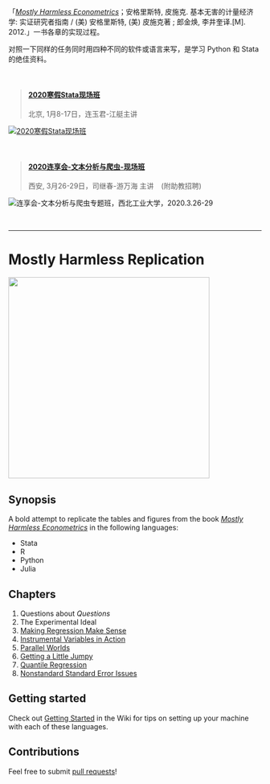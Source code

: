 「[_Mostly Harmless Econometrics_](http://www.mostlyharmlesseconometrics.com/)；安格里斯特, 皮施克. 基本无害的计量经济学: 实证研究者指南 / (美) 安格里斯特, (美) 皮施克著 ; 郎金焕, 李井奎译.[M]. 2012.」一书各章的实现过程。

对照一下同样的任务同时用四种不同的软件或语言来写，是学习 Python 和 Stata 的绝佳资料。

&emsp;
> #### [2020寒假Stata现场班](http://www.peixun.net/view/1224.html)       
>  北京, 1月8-17日，连玉君-江艇主讲

[![2020寒假Stata现场班](https://file.lianxh.cn/images/20191111/6913c0874f78fc6f176876b66999c401.jpg "2020寒假Stata现场班-扫码了解详情")](https://mp.weixin.qq.com/s/-dFPrGQMhH3JzA4tEc35kQ)


&emsp;

> #### [2020连享会-文本分析与爬虫-现场班](https://zhuanlan.zhihu.com/p/93858899)    
> 西安, 3月26-29日，司继春-游万海 主讲 &ensp; (附助教招聘)

![连享会-文本分析与爬虫专题班，西北工业大学，2020.3.26-29](https://fig-lianxh.oss-cn-shenzhen.aliyuncs.com/连享会2020.3文本分析海报.png "连享会-文本分析现场班，西北工业大学，2020.3.26-29")





&emsp;

----

# Mostly Harmless Replication
<img src="http://img12.deviantart.net/f2cc/i/2015/017/2/5/babel_fish_poster__color__by_mrrtist21-d8eb1ea.jpg" width="400">

## Synopsis

A bold attempt to replicate the tables and figures from the book [_Mostly Harmless Econometrics_](http://www.mostlyharmlesseconometrics.com/) in the following languages:
* Stata
* R
* Python
* Julia

## Chapters
1. Questions about _Questions_
2. The Experimental Ideal
3. [Making Regression Make Sense](03%20Making%20Regression%20Make%20Sense/03%20Making%20Regression%20Make%20Sense.md)
4. [Instrumental Variables in Action](04%20Instrumental%20Variables%20in%20Action/04%20Instrumental%20Variables%20in%20Action.md)
5. [Parallel Worlds](05%20Fixed%20Effects%2C%20DD%20and%20Panel%20Data/05%20Fixed%20Effects%2C%20DD%20and%20Panel%20Data.md)
6. [Getting a Little Jumpy](06%20Getting%20a%20Little%20Jumpy/06%20Getting%20a%20Little%20Jumpy.md)
7. [Quantile Regression](07%20Quantile%20Regression/07%20Quantile%20Regression.md)
8. [Nonstandard Standard Error Issues](08%20Nonstandard%20Standard%20Error%20Issues/08%20Nonstanard%20Standard%20Error%20Issues.md)

## Getting started
Check out [Getting Started](https://github.com/vikjam/mostly-harmless-replication/wiki/Getting-started) in the Wiki for tips on setting up your machine with each of these languages.

## Contributions
Feel free to submit [pull requests](https://github.com/blog/1943-how-to-write-the-perfect-pull-request)!

